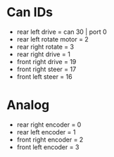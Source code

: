 # Can IDs

- rear left drive = can 30 | port 0
- rear left rotate motor = 2
- rear right rotate = 3
- rear right drive = 1
- front right drive = 19
- front right steer = 17
- front left steer = 16

# Analog

- rear right encoder = 0
- rear left encoder = 1
- front right encoder = 2
- front left encoder = 3
